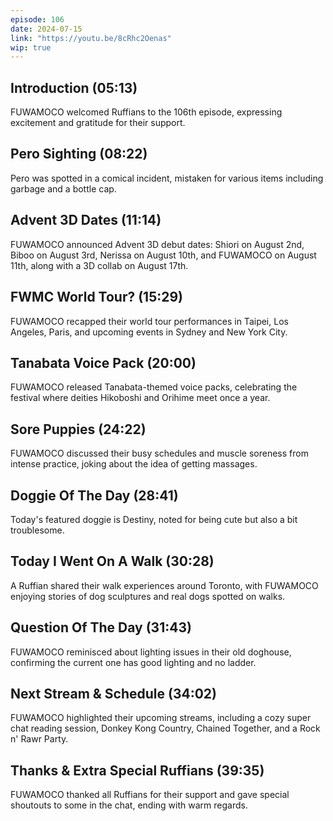 ```yaml
---
episode: 106
date: 2024-07-15
link: "https://youtu.be/8cRhc2Oenas"
wip: true
---
```


## Introduction (05:13)

FUWAMOCO welcomed Ruffians to the 106th episode, expressing excitement and gratitude for their support.

## Pero Sighting (08:22)

Pero was spotted in a comical incident, mistaken for various items including garbage and a bottle cap.

## Advent 3D Dates (11:14)

FUWAMOCO announced Advent 3D debut dates: Shiori on August 2nd, Biboo on August 3rd, Nerissa on August 10th, and FUWAMOCO on August 11th, along with a 3D collab on August 17th.

## FWMC World Tour? (15:29)

FUWAMOCO recapped their world tour performances in Taipei, Los Angeles, Paris, and upcoming events in Sydney and New York City.

## Tanabata Voice Pack (20:00)

FUWAMOCO released Tanabata-themed voice packs, celebrating the festival where deities Hikoboshi and Orihime meet once a year.

## Sore Puppies (24:22)

FUWAMOCO discussed their busy schedules and muscle soreness from intense practice, joking about the idea of getting massages.

## Doggie Of The Day (28:41)

Today's featured doggie is Destiny, noted for being cute but also a bit troublesome.

## Today I Went On A Walk (30:28)

A Ruffian shared their walk experiences around Toronto, with FUWAMOCO enjoying stories of dog sculptures and real dogs spotted on walks.

## Question Of The Day (31:43)

FUWAMOCO reminisced about lighting issues in their old doghouse, confirming the current one has good lighting and no ladder.

## Next Stream & Schedule (34:02)

FUWAMOCO highlighted their upcoming streams, including a cozy super chat reading session, Donkey Kong Country, Chained Together, and a Rock n' Rawr Party.

## Thanks & Extra Special Ruffians (39:35)

FUWAMOCO thanked all Ruffians for their support and gave special shoutouts to some in the chat, ending with warm regards.
